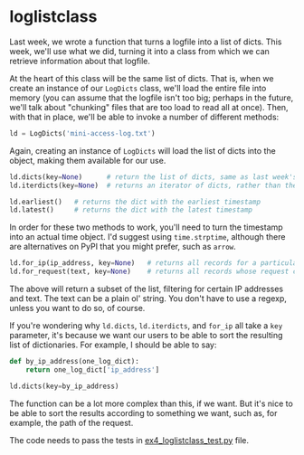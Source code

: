 # loglistclass

Last week, we wrote a function that turns a logfile into a list of dicts. This week, we'll use what we did, turning it into a class from which we can retrieve information about that logfile.

At the heart of this class will be the same list of dicts. That is, when we create an instance of our `LogDicts` class, we'll load the entire file into memory (you can assume that the logfile isn't too big; perhaps in the future, we'll talk about "chunking" files that are too load to read all at once). Then, with that in place, we'll be able to invoke a number of different methods:

```python
ld = LogDicts('mini-access-log.txt')
```

Again, creating an instance of `LogDicts` will load the list of dicts into the object, making them available for our use.

```python
ld.dicts(key=None)      # return the list of dicts, same as last week's exercise
ld.iterdicts(key=None)  # returns an iterator of dicts, rather than the list all at once

ld.earliest()   # returns the dict with the earliest timestamp
ld.latest()     # returns the dict with the latest timestamp
```

In order for these two methods to work, you'll need to turn the timestamp into an actual time object. I'd suggest using `time.strptime`, although there are alternatives on PyPI that you might prefer, such as `arrow`.

```python
ld.for_ip(ip_address, key=None)   # returns all records for a particular IP address
ld.for_request(text, key=None)    # returns all records whose request contains text
```

The above will return a subset of the list, filtering for certain IP addresses and text. The text can be a plain ol' string. You don't have to use a regexp, unless you want to do so, of course.

If you're wondering why `ld.dicts`, `ld.iterdicts`, and `for_ip` all take a `key` parameter, it's because we want our users to be able to sort the resulting list of dictionaries. For example, I should be able to say:

```python
def by_ip_address(one_log_dict):
    return one_log_dict['ip_address']

ld.dicts(key=by_ip_address)
```

The function can be a lot more complex than this, if we want. But it's nice to be able to sort the results according to something we want, such as, for example, the path of the request.

The code needs to pass the tests in [ex4_loglistclass_test.py](ex4_loglistclass_test.py) file.
